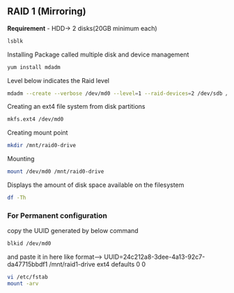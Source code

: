 
## RAID 1 (Mirroring) 

**Requirement** - HDD-> 2 disks(20GB minimum each) 

```bash
lsblk 
```
Installing Package called multiple disk and device management
```bash
yum install mdadm
```
Level below indicates the Raid level
```bash
mdadm --create --verbose /dev/md0 --level=1 --raid-devices=2 /dev/sdb /dev/sdc
```
Creating an ext4 file system from disk partitions
```bash						   
mkfs.ext4 /dev/md0
```
Creating mount point
```bash
mkdir /mnt/raid0-drive
```
Mounting
```bash
mount /dev/md0 /mnt/raid0-drive
```
Displays the amount of disk space available on the filesystem
```bash
df -Th
```
### For Permanent configuration
copy the UUID generated by below command
```bash
blkid /dev/md0
```
and paste it in here like
format--> UUID=24c212a8-3dee-4a13-92c7-da47715bbdf1 /mnt/raid1-drive	ext4	defaults	0 0 
```bash
vi /etc/fstab
mount -arv
```
